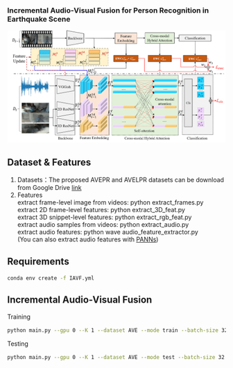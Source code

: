 ### Incremental Audio-Visual Fusion for Person Recognition in Earthquake Scene
<div align="center">
  <img src="https://github.com/ssyou/IAVF/blob/main/figs/framework.png">
</div>

## Dataset & Features
1. Datasets：The proposed AVEPR and AVELPR datasets can be download from Google Drive [link](https://drive.google.com/drive/folders/1lDUiDtJhTc-hzK-AaEAuAUZ2VCy4e73F?usp=sharing)
2. Features <br>
  extract frame-level image from videos: python extract_frames.py <br>
  extract 2D frame-level features: python extract_3D_feat.py <br>
  extract 3D snippet-level features: python extract_rgb_feat.py <br>
  extract audio samples from videos: python extract_audio.py <br>
  extract audio features: python wave audio_feature_extractor.py <br>
  (You can also extract audio features with [PANNs](https://github.com/qiuqiangkong/audioset_tagging_cnn))
  
## Requirements
```bash
conda env create -f IAVF.yml
```

## Incremental Audio-Visual Fusion 
Training
```bash
python main.py --gpu 0 --K 1 --dataset AVE --mode train --batch-size 32 --epochs 10 
```

Testing
```bash
python main.py --gpu 0 --K 1 --dataset AVE --mode test --batch-size 32 --epochs 10 
```
